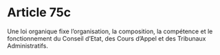 # Article 75c

Une loi organique fixe l’organisation, la composition, la compétence et le fonctionnement du Conseil d’Etat, des Cours d’Appel et des Tribunaux Administratifs.